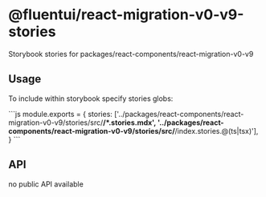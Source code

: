 # @fluentui/react-migration-v0-v9-stories

Storybook stories for packages/react-components/react-migration-v0-v9

## Usage

To include within storybook specify stories globs:

\`\`\`js
module.exports = {
stories: ['../packages/react-components/react-migration-v0-v9/stories/src/**/*.stories.mdx', '../packages/react-components/react-migration-v0-v9/stories/src/**/index.stories.@(ts|tsx)'],
}
\`\`\`

## API

no public API available
